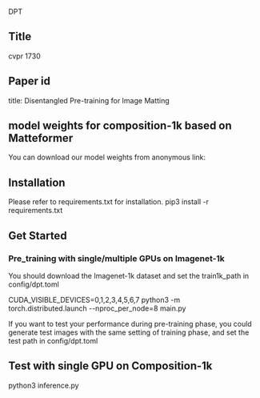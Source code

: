 DPT
## Title
cvpr 1730
## Paper id
title: Disentangled Pre-training for Image Matting

## model weights for composition-1k based on Matteformer
You can download our model weights from anonymous link:


## Installation

Please refer to requirements.txt for installation.
pip3 install -r requirements.txt

## Get Started

### Pre_training with single/multiple GPUs on Imagenet-1k
You should download the Imagenet-1k dataset and set the train1k_path in config/dpt.toml

CUDA_VISIBLE_DEVICES=0,1,2,3,4,5,6,7 python3 -m torch.distributed.launch --nproc_per_node=8 main.py

If you want to test your performance during pre-training phase, you could generate test images with the same setting of training phase, and set the test path in config/dpt.toml

## Test with single GPU on Composition-1k
python3 inference.py




